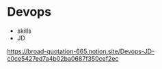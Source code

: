 # Devops
- skills
- JD


https://broad-quotation-665.notion.site/Devops-JD-c0ce5427ed7a4b02ba0687f350cef2ec
